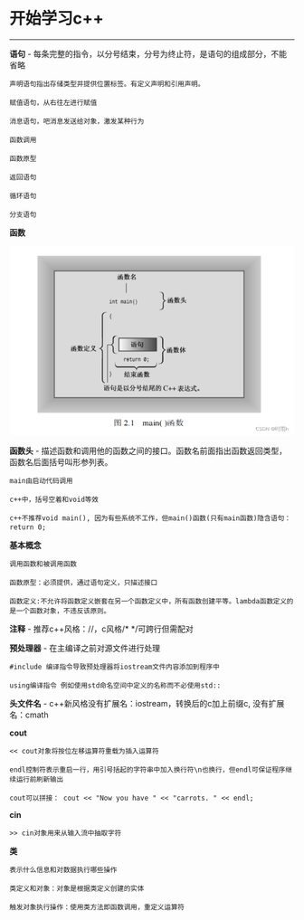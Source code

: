 # **开始学习c++**

***

**语句** - 每条完整的指令，以分号结束，分号为终止符，是语句的组成部分，不能省略
    
    声明语句指出存储类型并提供位置标签。有定义声明和引用声明。
    
    赋值语句，从右往左进行赋值
    
    消息语句，吧消息发送给对象，激发某种行为
    
    函数调用
    
    函数原型
    
    返回语句

    循环语句

    分支语句

**函数**

![main](https://github.com/caibao0000/Cpp_Primer_Plus_Practice/blob/master/notes/ch02/main.png)

**函数头** - 描述函数和调用他的函数之间的接口。函数名前面指出函数返回类型，函数名后面括号叫形参列表。
    
    main由启动代码调用
    
    c++中，括号空着和void等效
    
    c++不推荐void main(), 因为有些系统不工作，但main()函数(只有main函数)隐含语句：return 0;

**基本概念**

    调用函数和被调用函数

    函数原型：必须提供，通过语句定义，只描述接口

    函数定义:不允许将函数定义嵌套在另一个函数定义中，所有函数创建平等。lambda函数定义的是一个函数对象，不违反该原则。
    
**注释** - 推荐c++风格：//，c风格/* */可跨行但需配对

**预处理器** - 在主编译之前对源文件进行处理
    
    #include 编译指令导致预处理器将iostream文件内容添加到程序中
    
    using编译指令 例如使用std命名空间中定义的名称而不必使用std::

**头文件名** - c++新风格没有扩展名：iostream，转换后的c加上前缀c, 没有扩展名：cmath

**cout**
    
    << cout对象将按位左移运算符重载为插入运算符
    
    endl控制符表示重启一行，用引号括起的字符串中加入换行符\n也换行，但endl可保证程序继续运行前刷新输出

    cout可以拼接： cout << "Now you have " << "carrots. " << endl;
    
**cin**
    
    >> cin对象用来从输入流中抽取字符

**类**

    表示什么信息和对数据执行哪些操作

    类定义和对象：对象是根据类定义创建的实体

    触发对象执行操作：使用类方法即函数调用，重定义运算符
